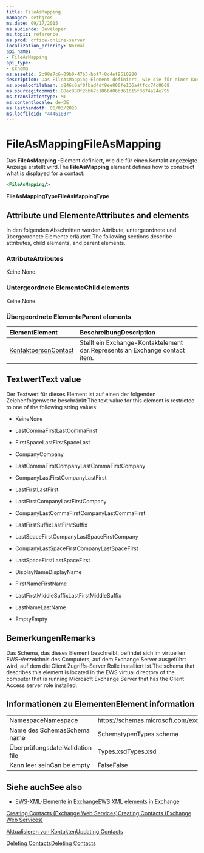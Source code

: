 ```yaml
---
title: FileAsMapping
manager: sethgros
ms.date: 09/17/2015
ms.audience: Developer
ms.topic: reference
ms.prod: office-online-server
localization_priority: Normal
api_name:
- FileAsMapping
api_type:
- schema
ms.assetid: 2c98e7c6-09b0-47b3-bbf7-8c4ef9510280
description: Das FileAsMapping-Element definiert, wie die für einen Kontakt angezeigte Anzeige erstellt wird.
ms.openlocfilehash: d846c0af0fbad4df9ee800fe136a4ffcc74c8608
ms.sourcegitcommit: 88ec988f2bb67c1866d06b361615f3674a24e795
ms.translationtype: MT
ms.contentlocale: de-DE
ms.lasthandoff: 06/03/2020
ms.locfileid: "44461037"
---
```

# <a name="fileasmapping"></a><span data-ttu-id="2b6c9-103">FileAsMapping</span><span class="sxs-lookup"><span data-stu-id="2b6c9-103">FileAsMapping</span></span>

<span data-ttu-id="2b6c9-104">Das **FileAsMapping** -Element definiert, wie die für einen Kontakt angezeigte Anzeige erstellt wird.</span><span class="sxs-lookup"><span data-stu-id="2b6c9-104">The **FileAsMapping** element defines how to construct what is displayed for a contact.</span></span> 
  
```xml
<FileAsMapping/>
```

 <span data-ttu-id="2b6c9-105">**FileAsMappingType**</span><span class="sxs-lookup"><span data-stu-id="2b6c9-105">**FileAsMappingType**</span></span>
## <a name="attributes-and-elements"></a><span data-ttu-id="2b6c9-106">Attribute und Elemente</span><span class="sxs-lookup"><span data-stu-id="2b6c9-106">Attributes and elements</span></span>

<span data-ttu-id="2b6c9-107">In den folgenden Abschnitten werden Attribute, untergeordnete und übergeordnete Elemente erläutert.</span><span class="sxs-lookup"><span data-stu-id="2b6c9-107">The following sections describe attributes, child elements, and parent elements.</span></span>
  
### <a name="attributes"></a><span data-ttu-id="2b6c9-108">Attribute</span><span class="sxs-lookup"><span data-stu-id="2b6c9-108">Attributes</span></span>

<span data-ttu-id="2b6c9-109">Keine.</span><span class="sxs-lookup"><span data-stu-id="2b6c9-109">None.</span></span>
  
### <a name="child-elements"></a><span data-ttu-id="2b6c9-110">Untergeordnete Elemente</span><span class="sxs-lookup"><span data-stu-id="2b6c9-110">Child elements</span></span>

<span data-ttu-id="2b6c9-111">Keine.</span><span class="sxs-lookup"><span data-stu-id="2b6c9-111">None.</span></span>
  
### <a name="parent-elements"></a><span data-ttu-id="2b6c9-112">Übergeordnete Elemente</span><span class="sxs-lookup"><span data-stu-id="2b6c9-112">Parent elements</span></span>

|<span data-ttu-id="2b6c9-113">**Element**</span><span class="sxs-lookup"><span data-stu-id="2b6c9-113">**Element**</span></span>|<span data-ttu-id="2b6c9-114">**Beschreibung**</span><span class="sxs-lookup"><span data-stu-id="2b6c9-114">**Description**</span></span>|
|:-----|:-----|
|[<span data-ttu-id="2b6c9-115">Kontaktperson</span><span class="sxs-lookup"><span data-stu-id="2b6c9-115">Contact</span></span>](contact.md) <br/> |<span data-ttu-id="2b6c9-116">Stellt ein Exchange-Kontaktelement dar.</span><span class="sxs-lookup"><span data-stu-id="2b6c9-116">Represents an Exchange contact item.</span></span>  <br/> |
   
## <a name="text-value"></a><span data-ttu-id="2b6c9-117">Textwert</span><span class="sxs-lookup"><span data-stu-id="2b6c9-117">Text value</span></span>

<span data-ttu-id="2b6c9-118">Der Textwert für dieses Element ist auf einen der folgenden Zeichenfolgenwerte beschränkt:</span><span class="sxs-lookup"><span data-stu-id="2b6c9-118">The text value for this element is restricted to one of the following string values:</span></span>
  
- <span data-ttu-id="2b6c9-119">Keine</span><span class="sxs-lookup"><span data-stu-id="2b6c9-119">None</span></span>
    
- <span data-ttu-id="2b6c9-120">LastCommaFirst</span><span class="sxs-lookup"><span data-stu-id="2b6c9-120">LastCommaFirst</span></span>
    
- <span data-ttu-id="2b6c9-121">FirstSpaceLast</span><span class="sxs-lookup"><span data-stu-id="2b6c9-121">FirstSpaceLast</span></span>
    
- <span data-ttu-id="2b6c9-122">Company</span><span class="sxs-lookup"><span data-stu-id="2b6c9-122">Company</span></span>
    
- <span data-ttu-id="2b6c9-123">LastCommaFirstCompany</span><span class="sxs-lookup"><span data-stu-id="2b6c9-123">LastCommaFirstCompany</span></span>
    
- <span data-ttu-id="2b6c9-124">CompanyLastFirst</span><span class="sxs-lookup"><span data-stu-id="2b6c9-124">CompanyLastFirst</span></span>
    
- <span data-ttu-id="2b6c9-125">LastFirst</span><span class="sxs-lookup"><span data-stu-id="2b6c9-125">LastFirst</span></span>
    
- <span data-ttu-id="2b6c9-126">LastFirstCompany</span><span class="sxs-lookup"><span data-stu-id="2b6c9-126">LastFirstCompany</span></span>
    
- <span data-ttu-id="2b6c9-127">CompanyLastCommaFirst</span><span class="sxs-lookup"><span data-stu-id="2b6c9-127">CompanyLastCommaFirst</span></span>
    
- <span data-ttu-id="2b6c9-128">LastFirstSuffix</span><span class="sxs-lookup"><span data-stu-id="2b6c9-128">LastFirstSuffix</span></span>
    
- <span data-ttu-id="2b6c9-129">LastSpaceFirstCompany</span><span class="sxs-lookup"><span data-stu-id="2b6c9-129">LastSpaceFirstCompany</span></span>
    
- <span data-ttu-id="2b6c9-130">CompanyLastSpaceFirst</span><span class="sxs-lookup"><span data-stu-id="2b6c9-130">CompanyLastSpaceFirst</span></span>
    
- <span data-ttu-id="2b6c9-131">LastSpaceFirst</span><span class="sxs-lookup"><span data-stu-id="2b6c9-131">LastSpaceFirst</span></span>
    
- <span data-ttu-id="2b6c9-132">DisplayName</span><span class="sxs-lookup"><span data-stu-id="2b6c9-132">DisplayName</span></span>
    
- <span data-ttu-id="2b6c9-133">FirstName</span><span class="sxs-lookup"><span data-stu-id="2b6c9-133">FirstName</span></span>
    
- <span data-ttu-id="2b6c9-134">LastFirstMiddleSuffix</span><span class="sxs-lookup"><span data-stu-id="2b6c9-134">LastFirstMiddleSuffix</span></span>
    
- <span data-ttu-id="2b6c9-135">LastName</span><span class="sxs-lookup"><span data-stu-id="2b6c9-135">LastName</span></span>
    
- <span data-ttu-id="2b6c9-136">Empty</span><span class="sxs-lookup"><span data-stu-id="2b6c9-136">Empty</span></span>
    
## <a name="remarks"></a><span data-ttu-id="2b6c9-137">Bemerkungen</span><span class="sxs-lookup"><span data-stu-id="2b6c9-137">Remarks</span></span>

<span data-ttu-id="2b6c9-138">Das Schema, das dieses Element beschreibt, befindet sich im virtuellen EWS-Verzeichnis des Computers, auf dem Exchange Server ausgeführt wird, auf dem die Client Zugriffs-Server Rolle installiert ist.</span><span class="sxs-lookup"><span data-stu-id="2b6c9-138">The schema that describes this element is located in the EWS virtual directory of the computer that is running Microsoft Exchange Server that has the Client Access server role installed.</span></span>
  
## <a name="element-information"></a><span data-ttu-id="2b6c9-139">Informationen zu Elementen</span><span class="sxs-lookup"><span data-stu-id="2b6c9-139">Element information</span></span>

|||
|:-----|:-----|
|<span data-ttu-id="2b6c9-140">Namespace</span><span class="sxs-lookup"><span data-stu-id="2b6c9-140">Namespace</span></span>  <br/> |https://schemas.microsoft.com/exchange/services/2006/types  <br/> |
|<span data-ttu-id="2b6c9-141">Name des Schemas</span><span class="sxs-lookup"><span data-stu-id="2b6c9-141">Schema name</span></span>  <br/> |<span data-ttu-id="2b6c9-142">Schematypen</span><span class="sxs-lookup"><span data-stu-id="2b6c9-142">Types schema</span></span>  <br/> |
|<span data-ttu-id="2b6c9-143">Überprüfungsdatei</span><span class="sxs-lookup"><span data-stu-id="2b6c9-143">Validation file</span></span>  <br/> |<span data-ttu-id="2b6c9-144">Types.xsd</span><span class="sxs-lookup"><span data-stu-id="2b6c9-144">Types.xsd</span></span>  <br/> |
|<span data-ttu-id="2b6c9-145">Kann leer sein</span><span class="sxs-lookup"><span data-stu-id="2b6c9-145">Can be empty</span></span>  <br/> |<span data-ttu-id="2b6c9-146">False</span><span class="sxs-lookup"><span data-stu-id="2b6c9-146">False</span></span>  <br/> |
   
## <a name="see-also"></a><span data-ttu-id="2b6c9-147">Siehe auch</span><span class="sxs-lookup"><span data-stu-id="2b6c9-147">See also</span></span>



- [<span data-ttu-id="2b6c9-148">EWS-XML-Elemente in Exchange</span><span class="sxs-lookup"><span data-stu-id="2b6c9-148">EWS XML elements in Exchange</span></span>](ews-xml-elements-in-exchange.md)


[<span data-ttu-id="2b6c9-149">Creating Contacts (Exchange Web Services)</span><span class="sxs-lookup"><span data-stu-id="2b6c9-149">Creating Contacts (Exchange Web Services)</span></span>](https://msdn.microsoft.com/library/4845917e-70d1-481c-bbd7-011ec6571789%28Office.15%29.aspx)
  
[<span data-ttu-id="2b6c9-150">Aktualisieren von Kontakten</span><span class="sxs-lookup"><span data-stu-id="2b6c9-150">Updating Contacts</span></span>](https://msdn.microsoft.com/library/9a865953-b94a-4229-b632-2dee433314be%28Office.15%29.aspx)
  
[<span data-ttu-id="2b6c9-151">Deleting Contacts</span><span class="sxs-lookup"><span data-stu-id="2b6c9-151">Deleting Contacts</span></span>](https://msdn.microsoft.com/library/fcc3dc84-cd3e-455e-a1a7-ae6921c9b588%28Office.15%29.aspx)


